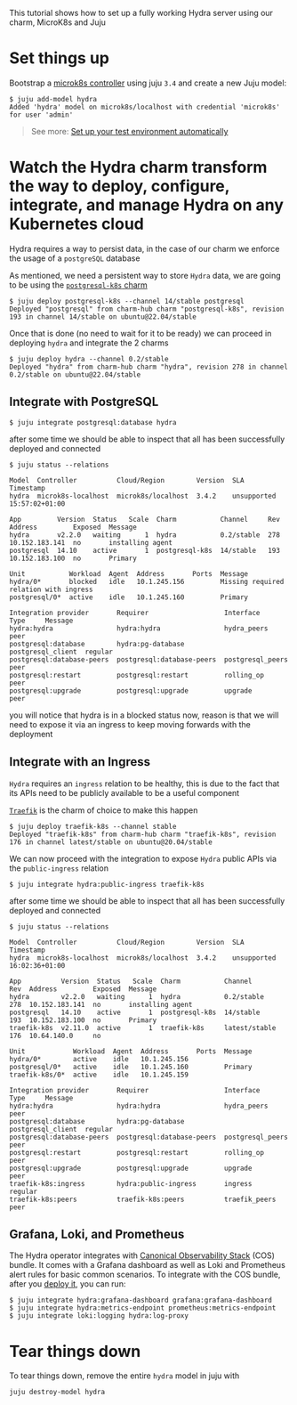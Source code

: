 This tutorial shows how to set up a fully working Hydra server using our charm, MicroK8s and Juju 

# Set things up

Bootstrap a [microk8s controller](https://juju.is/docs/juju/set-up--tear-down-your-test-environment#heading--set-up-automatically) using juju `3.4` and create a new Juju model:

```shell
$ juju add-model hydra
Added 'hydra' model on microk8s/localhost with credential 'microk8s' for user 'admin'
```

> See more: [Set up your test environment automatically](https://juju.is/docs/juju/set-up--tear-down-your-test-environment#heading--set-up-automatically)



# Watch the Hydra charm transform the way to deploy, configure, integrate, and manage Hydra on any Kubernetes cloud

Hydra requires a way to persist data, in the case of our charm we enforce the usage of a `postgreSQL` database

As mentioned, we need a persistent way to store `Hydra` data, we are going to be using the [`postgresql-k8s` charm](https://charmhub.io/postgresql-k8s) 


```shell
$ juju deploy postgresql-k8s --channel 14/stable postgresql
Deployed "postgresql" from charm-hub charm "postgresql-k8s", revision 193 in channel 14/stable on ubuntu@22.04/stable
```

Once that is done (no need to wait for it to be ready) we can proceed in deploying `hydra` and integrate the 2 charms 


```shell
$ juju deploy hydra --channel 0.2/stable
Deployed "hydra" from charm-hub charm "hydra", revision 278 in channel 0.2/stable on ubuntu@22.04/stable
```

## Integrate with PostgreSQL


```shell 
$ juju integrate postgresql:database hydra
```

after some time we should be able to inspect that all has been successfully deployed and connected


```shell
$ juju status --relations                           

Model  Controller          Cloud/Region        Version  SLA          Timestamp
hydra  microk8s-localhost  microk8s/localhost  3.4.2    unsupported  15:57:02+01:00

App         Version  Status   Scale  Charm           Channel     Rev  Address         Exposed  Message
hydra       v2.2.0   waiting      1  hydra           0.2/stable  278  10.152.183.141  no       installing agent
postgresql  14.10    active       1  postgresql-k8s  14/stable   193  10.152.183.100  no       Primary

Unit           Workload  Agent  Address       Ports  Message
hydra/0*       blocked   idle   10.1.245.156         Missing required relation with ingress
postgresql/0*  active    idle   10.1.245.160         Primary

Integration provider       Requirer                   Interface          Type     Message
hydra:hydra                hydra:hydra                hydra_peers        peer     
postgresql:database        hydra:pg-database          postgresql_client  regular  
postgresql:database-peers  postgresql:database-peers  postgresql_peers   peer     
postgresql:restart         postgresql:restart         rolling_op         peer     
postgresql:upgrade         postgresql:upgrade         upgrade            peer
```

you will notice that hydra is in a blocked status now, reason is that we will need to expose it via an ingress to keep moving forwards with the deployment


## Integrate with an Ingress

`Hydra` requires an `ingress` relation to be healthy, this is due to the fact that its APIs need to be publicly available to be a useful component

[`Traefik`](https://charmhub.io/traefik-k8s) is the charm of choice to make this happen


```
$ juju deploy traefik-k8s --channel stable
Deployed "traefik-k8s" from charm-hub charm "traefik-k8s", revision 176 in channel latest/stable on ubuntu@20.04/stable
```

We can now proceed with the integration to expose `Hydra` public APIs via the `public-ingress` relation


```shell 
$ juju integrate hydra:public-ingress traefik-k8s
```

after some time we should be able to inspect that all has been successfully deployed and connected


```shell
$ juju status --relations                           

Model  Controller          Cloud/Region        Version  SLA          Timestamp
hydra  microk8s-localhost  microk8s/localhost  3.4.2    unsupported  16:02:36+01:00

App          Version  Status   Scale  Charm           Channel        Rev  Address         Exposed  Message
hydra        v2.2.0   waiting      1  hydra           0.2/stable     278  10.152.183.141  no       installing agent
postgresql   14.10    active       1  postgresql-k8s  14/stable      193  10.152.183.100  no       Primary
traefik-k8s  v2.11.0  active       1  traefik-k8s     latest/stable  176  10.64.140.0     no       

Unit            Workload  Agent  Address       Ports  Message
hydra/0*        active    idle   10.1.245.156         
postgresql/0*   active    idle   10.1.245.160         Primary
traefik-k8s/0*  active    idle   10.1.245.159         

Integration provider       Requirer                   Interface          Type     Message
hydra:hydra                hydra:hydra                hydra_peers        peer     
postgresql:database        hydra:pg-database          postgresql_client  regular  
postgresql:database-peers  postgresql:database-peers  postgresql_peers   peer     
postgresql:restart         postgresql:restart         rolling_op         peer     
postgresql:upgrade         postgresql:upgrade         upgrade            peer     
traefik-k8s:ingress        hydra:public-ingress       ingress            regular  
traefik-k8s:peers          traefik-k8s:peers          traefik_peers      peer
```



## Grafana, Loki, and Prometheus

The Hydra operator integrates with [Canonical Observability Stack](https://charmhub.io/topics/canonical-observability-stack) (COS) bundle.
It comes with a Grafana dashboard as well as Loki and Prometheus alert rules for basic common scenarios.
To integrate with the COS bundle, after you [deploy it](https://charmhub.io/topics/canonical-observability-stack/tutorials/install-microk8s#heading--deploy-the-cos-lite-bundle), you can run:


```shell
$ juju integrate hydra:grafana-dashboard grafana:grafana-dashboard
$ juju integrate hydra:metrics-endpoint prometheus:metrics-endpoint
$ juju integrate loki:logging hydra:log-proxy
```


# Tear things down

To tear things down, remove the entire `hydra` model in juju with 

```shell
juju destroy-model hydra
```
